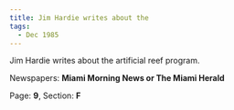 ```yaml
---  
title: Jim Hardie writes about the  
tags:  
  - Dec 1985  
---  
```

  
Jim Hardie writes about the artificial reef program.  
  
Newspapers: **Miami Morning News or The Miami Herald**  
  
Page: **9**, Section: **F** 
